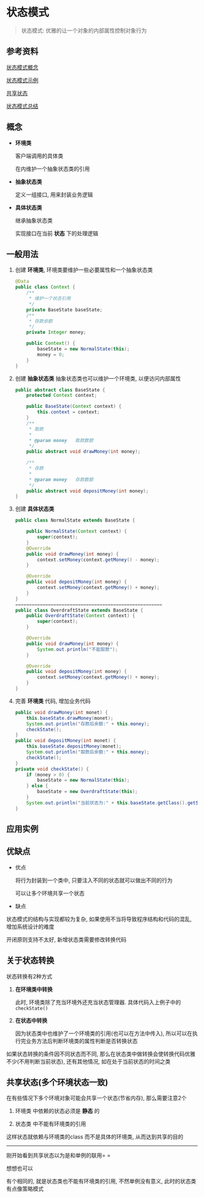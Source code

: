 # 状态模式

>   状态模式: 优雅的让一个对象的内部属性控制对象行为



## 参考资料

[状态模式概念](https://blog.csdn.net/LoveLion/article/details/8523062)

[状态模式示例](https://blog.csdn.net/LoveLion/article/details/8523083)

[共享状态](https://blog.csdn.net/LoveLion/article/details/8523105)

[状态模式总结](https://blog.csdn.net/LoveLion/article/details/8523162)



## 概念

*   **环境类**

    客户端调用的具体类

    在内维护一个抽象状态类的引用

*   **抽象状态类**

    定义一组接口, 用来封装业务逻辑

*   **具体状态类**

    继承抽象状态类

    实现接口在当前 **状态** 下的处理逻辑



## 一般用法

1.  创建 **环境类**, 环境类要维护一些必要属性和一个抽象状态类

    ```java
    @Data
    public class Context {
        /**
         * 维护一个状态引用
         */
        private BaseState baseState;
        /**
         * 存款余额
         */
        private Integer money;
    
        public Context() {
            baseState = new NormalState(this);
            money = 0;
        }
    }
    ```

2.  创建 **抽象状态类** 抽象状态类也可以维护一个环境类, 以便访问内部属性

    ```java
    public abstract class BaseState {
        protected Context context;
    
        public BaseState(Context context) {
            this.context = context;
        }
        /**
         * 取款
         *
         * @param money   取款数额
         */
        public abstract void drawMoney(int money);
    
        /**
         * 存款
         *
         * @param money   存款数额
         */
        public abstract void depositMoney(int money);
    }
    ```

3.  创建 **具体状态类**

    ```java
    public class NormalState extends BaseState {
    
        public NormalState(Context context) {
            super(context);
        }
        @Override
        public void drawMoney(int money) {
            context.setMoney(context.getMoney() - money);
        }
    
        @Override
        public void depositMoney(int money) {
            context.setMoney(context.getMoney() + money);
        }
    }
    ======================================================
    public class OverdraftState extends BaseState {
        public OverdraftState(Context context) {
            super(context);
        }
    
        @Override
        public void drawMoney(int money) {
            System.out.println("不能取款");
        }
    
        @Override
        public void depositMoney(int money) {
            context.setMoney(context.getMoney() + money);
        }
    }
    ```

4.  完善 **环境类** 代码, 增加业务代码

    ```java
    public void drawMoney(int monet) {
        this.baseState.drawMoney(monet);
        System.out.println("存款后余额:" + this.money);
        checkState();
    }
    public void depositMoney(int monet) {
        this.baseState.depositMoney(monet);
        System.out.println("取款后余额:" + this.money);
        checkState();
    }
    private void checkState() {
        if (money > 0) {
            baseState = new NormalState(this);
        } else {
            baseState = new OverdraftState(this);
        }
        System.out.println("当前状态为:" + this.baseState.getClass().getSimpleName());
    }
    ```



## 应用实例





## 优缺点

*   优点

    将行为封装到一个类中, 只要注入不同的状态就可以做出不同的行为

    可以让多个环境共享一个状态

*   缺点

  状态模式的结构与实现都较为复杂, 如果使用不当将导致程序结构和代码的混乱, 增加系统设计的难度
  
  开闭原则支持不太好, 新增状态类需要修改转换代码



## 关于状态转换

状态转换有2种方式

1.  **在环境类中转换**

    此时, 环境类除了充当环境外还充当状态管理器. 具体代码入上例子中的`checkState()`

2.  **在状态中转换**

    因为状态类中也维护了一个环境类的引用(也可以在方法中传入), 所以可以在执行完业务方法后判断环境类的属性判断是否转换状态

如果状态转换的条件因不同状态而不同, 那么在状态类中做转换会使转换代码优雅不少(不用判断当前状态), 还有其他情况, 如在处于当前状态的时间之类



## 共享状态(多个环境状态一致)

在有些情况下多个环境对象可能会共享一个状态(节省内存), 那么需要注意2个

1.  环境类 中依赖的状态必须是 **静态** 的

2.  状态类 中不能有环境类的引用

这样状态就依赖与环境类的class 而不是具体的环境类, 从而达到共享的目的

---

刚开始看到共享状态以为是和单例的联用= =

想想也可以

有个相同的, 就是状态类也不能有环境类的引用, 不然单例没有意义, 此时的状态类有点像策略模式

